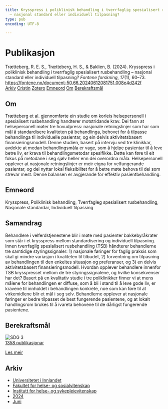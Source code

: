 ```yaml
---
title: Krysspress i poliklinisk behandling i tverrfaglig spesialisert rusbehandling
  – nasjonal standard eller individuell tilpasning?
type: pub
encoding: UTF-8

---
```

<h1>Publikasjon</h1>
<article id="csl-bib-container-VZ3M8GCI" class="csl-bib-container">
  <div class="csl-bib-body"> <div class="csl-entry">Trætteberg, R. E. S., Trætteberg, H. S., &#38; Baklien, B. (2024). Krysspress i poliklinisk behandling i tverrfaglig spesialisert rusbehandling – nasjonal standard eller individuell tilpasning? <i>Fontene forskning</i>, <i>17</i>(1), 60–73. <a href="https://fontene.no/document-50.66.20240612081751.008e4d242f">https://fontene.no/document-50.66.20240612081751.008e4d242f</a></div> </div>
  <div class="csl-bib-buttons">
    <a href="#taxonomy-article-VZ3M8GCI" alt="archive" class="csl-bib-button">Arkiv</a>
    <a href="https://app.cristin.no/results/show.jsf?id=2274203" alt="Cristin" class="csl-bib-button">Cristin</a>
    <a href="http://zotero.org/groups/5881554/items/VZ3M8GCI" alt="Zotero" class="csl-bib-button">Zotero</a>
    <a href="#keywords-article-VZ3M8GCI" alt="keywords" class="csl-bib-button">Emneord</a>
    <a href="#about-article-VZ3M8GCI" alt="about_pub" class="csl-bib-button">Om</a>
    <a href="#sdg-article-VZ3M8GCI" alt="sdg" class="csl-bib-button">Berekraftsmål</a>
  </div>
  <div id="csl-bib-meta-container-VZ3M8GCI"></div>
</article>
<div id="csl-bib-meta-VZ3M8GCI" class="csl-bib-meta">
  <article id="about-article-VZ3M8GCI" class="about_pub-article">
    <h1>Om</h1>
    Trætteberg et al. gjennomførte ein studie om korleis helsepersonell i spesialisert rusbehandling handterer motstridande krav. Dei fann at helsepersonell møter tre hovudpress: nasjonale retningslinjer som har som mål å standardisere kvaliteten på behandlinga, behovet for å tilpasse behandlinga til individuelle pasientar, og ein delvis aktivitetsbasert finansieringsmodell. Denne studien, basert på intervju ved tre klinikkar, avdekte at medan behandlingsmåla er vage, som å hjelpe pasientar til å leve betre liv, er krava til behandlingsmetodar spesifikke. Dette kan føre til eit fokus på metodane i seg sjølv heller enn dei overordna måla. Helsepersonell opplever at nasjonale retningslinjer er meir eigna for velfungerande pasientar, og dei nyttar lokal fleksibilitet for å betre møte behova til dei som strevar mest. Denne balansen er avgjerande for effektiv pasientbehandling.
  </article>
  <article id="keywords-article-VZ3M8GCI" class="keywords-article">
    <h1>Emneord</h1>
    Krysspress, Poliklinisk behandling, Tverrfagleg spesialisert rusbehandling, Nasjonale standardar, Individuell tilpassing
  </article>
  <article id="abstract-article-VZ3M8GCI" class="abstract-article">
    <h1>Samandrag</h1>
    Behandlere i velferdstjenestene blir i møte med pasienter bakkebyråkrater som står i et krysspress mellom standardisering og individuell tilpasning. Innen tverrfaglig spesialisert rusbehandling (TSB) håndterer behandlerne tre samtidige styringssignaler: 1) nasjonale føringer for faglig praksis som skal gi mindre variasjon i kvaliteten til tilbudet, 2) forventning om tilpasning av behandlingen til den enkeltes situasjon og preferanser, og 3) en delvis aktivitetsbasert finansieringsmodell. Hvordan opplever behandlere innenfor TSB krysspresset mellom de tre styringssignalene, og hvilke konsekvenser har det? Basert på en kvalitativ studie i tre poliklinikker finner vi at mens målene for behandlingen er diffuse, som å bli i stand til å leve gode liv, er kravene til innholdet i behandlingen konkrete, noe som kan føre til at virkemidlene blir et mål i seg selv. Behandlerne opplever at nasjonale føringer er bedre tilpasset de best fungerende pasientene, og at lokalt handlingsrom brukes til å ivareta behovene til de dårligst fungerende pasientene.
  </article>
  <article id="sdg-article-VZ3M8GCI" class="sdg-article">
    <h1>Berekraftsmål</h1>
    <div class="sdg-container"><div id="sdg3" class="sdg">
        <img src="{{< params subfolder >}}images/sdg/sdg03_nn.png" class="image" alt="SDG 3">
        <div class="sdg-overlay">
          <a href="/nn/archive/?key=?sdg=3#archive" class="sdg-publication-count"><span>1358</span> publikasjonar</a>
          <p><a href="https://fn.no/om-fn/fns-baerekraftsmaal/god-helse-og-livskvalitet?lang=nno-NO" class="sdg-read-more">Les meir</a></p>
        </div>
      </div></div>
  </article>
  <article id="taxonomy-article-VZ3M8GCI" class="taxonomy-article">
    <h1>Arkiv</h1>
    <ul>
      <li>
        <a href="/nn/archive/?key=3DCRN523">Universitetet i Innlandet</a>
      </li>
      <li>
        <a href="/nn/archive/?key=IDKFS3MX">Fakultet for helse- og sosialvitenskap</a>
      </li>
      <li>
        <a href="/nn/archive/?key=GTV4ECMZ">Institutt for helse- og sykepleievitenskap</a>
      </li>
      <li>
        <a href="/nn/archive/?key=KNN5LNR7">2024</a>
      </li>
      <li>
        <a href="/nn/archive/?key=9UJ2W72U">Juni</a>
      </li>
    </ul>
  </article>
</div>
